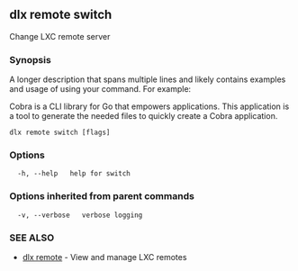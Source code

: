 ## dlx remote switch

Change LXC remote server

### Synopsis

A longer description that spans multiple lines and likely contains examples
and usage of using your command. For example:

Cobra is a CLI library for Go that empowers applications.
This application is a tool to generate the needed files
to quickly create a Cobra application.

```
dlx remote switch [flags]
```

### Options

```
  -h, --help   help for switch
```

### Options inherited from parent commands

```
  -v, --verbose   verbose logging
```

### SEE ALSO

* [dlx remote](/docs/cmd/dlx_remote)	 - View and manage LXC remotes

